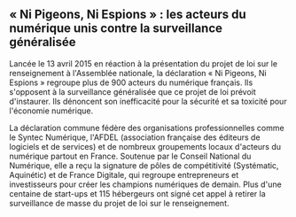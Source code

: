 ## « Ni Pigeons, Ni Espions » : les acteurs du numérique unis contre la surveillance généralisée

Lancée le 13 avril 2015 en réaction à la présentation du projet de loi sur le renseignement à l'Assemblée nationale, la déclaration « Ni Pigeons, Ni Espions » regroupe plus de 900 acteurs du numérique français. Ils s'opposent à la surveillance généralisée que ce projet de loi prévoit d'instaurer. Ils dénoncent son inefficacité pour la sécurité et sa toxicité pour l'économie numérique.

La déclaration commune fédère des organisations professionnelles comme le Syntec Numérique, l'AFDEL (association française des éditeurs de logiciels et de services) et de nombreux groupements locaux d'acteurs du numérique partout en France.
Soutenue par le Conseil National du Numérique, elle a reçu la signature de pôles de compétitivité (Systématic, Aquinétic) et de France Digitale, qui regroupe entrepreneurs et investisseurs pour créer les champions numériques de demain.
Plus d'une centaine de start-ups et 115 hébergeurs ont signé cet appel à retirer la surveillance de masse du projet de loi sur le renseignement.
